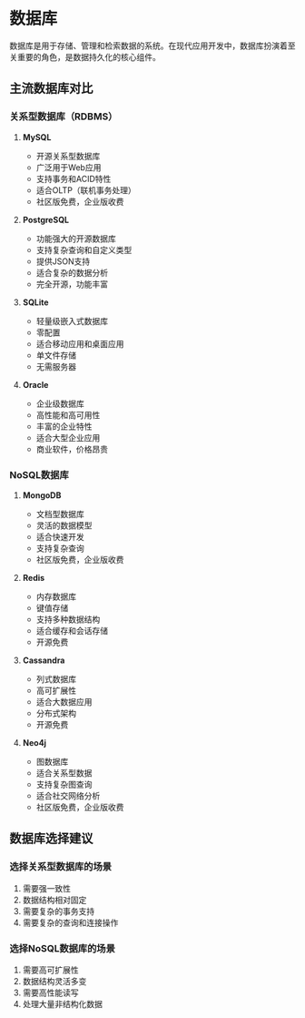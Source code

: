 # 数据库
数据库是用于存储、管理和检索数据的系统。在现代应用开发中，数据库扮演着至关重要的角色，是数据持久化的核心组件。

## 主流数据库对比

### 关系型数据库（RDBMS）
1. **MySQL**
   - 开源关系型数据库
   - 广泛用于Web应用
   - 支持事务和ACID特性
   - 适合OLTP（联机事务处理）
   - 社区版免费，企业版收费

2. **PostgreSQL**
   - 功能强大的开源数据库
   - 支持复杂查询和自定义类型
   - 提供JSON支持
   - 适合复杂的数据分析
   - 完全开源，功能丰富

3. **SQLite**
   - 轻量级嵌入式数据库
   - 零配置
   - 适合移动应用和桌面应用
   - 单文件存储
   - 无需服务器

4. **Oracle**
   - 企业级数据库
   - 高性能和高可用性
   - 丰富的企业特性
   - 适合大型企业应用
   - 商业软件，价格昂贵

### NoSQL数据库
1. **MongoDB**
   - 文档型数据库
   - 灵活的数据模型
   - 适合快速开发
   - 支持复杂查询
   - 社区版免费，企业版收费

2. **Redis**
   - 内存数据库
   - 键值存储
   - 支持多种数据结构
   - 适合缓存和会话存储
   - 开源免费

3. **Cassandra**
   - 列式数据库
   - 高可扩展性
   - 适合大数据应用
   - 分布式架构
   - 开源免费

4. **Neo4j**
   - 图数据库
   - 适合关系型数据
   - 支持复杂图查询
   - 适合社交网络分析
   - 社区版免费，企业版收费

## 数据库选择建议

### 选择关系型数据库的场景
1. 需要强一致性
2. 数据结构相对固定
3. 需要复杂的事务支持
4. 需要复杂的查询和连接操作

### 选择NoSQL数据库的场景
1. 需要高可扩展性
2. 数据结构灵活多变
3. 需要高性能读写
4. 处理大量非结构化数据
